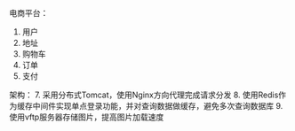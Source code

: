 电商平台：
  1. 用户
  2. 地址
  3. 购物车
  4. 订单
  5. 支付

架构：
  7. 采用分布式Tomcat，使用Nginx方向代理完成请求分发
  8. 使用Redis作为缓存中间件实现单点登录功能，并对查询数据做缓存，避免多次查询数据库
  9. 使用vftp服务器存储图片，提高图片加载速度
